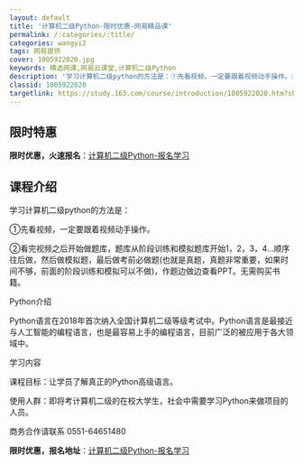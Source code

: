 ```yaml
---
layout: default
title: '计算机二级Python-限时优惠-网易精品课'
permalink: /:categories/:title/
categories: wangyi2
tags: 网易提供
cover: 1005922020.jpg
keywords: 精选网课,网易云课堂,计算机二级Python
description: '学习计算机二级python的方法是：①先看视频，一定要跟着视频动手操作。②看完视频之后开始做题库，题库从阶段训练和模拟题'
classid: 1005922020
targetlink: https://study.163.com/course/introduction/1005922020.htm?share=1&shareId=1025206652&utm_campaign=share&utm_medium=iphoneShare&utm_source=&utm_u=1025206652
---
```


## 限时特惠

**限时优惠，火速报名**：[计算机二级Python-报名学习](https://study.163.com/course/introduction/1005922020.htm?share=1&shareId=1025206652&utm_campaign=share&utm_medium=iphoneShare&utm_source=&utm_u=1025206652)

## 课程介绍

学习计算机二级python的方法是：

①先看视频，一定要跟着视频动手操作。

②看完视频之后开始做题库，题库从阶段训练和模拟题库开始1，2，3，4...顺序往后做，然后做模拟题，最后做考前必做题(也就是真题，真题非常重要，如果时间不够，前面的阶段训练和模拟可以不做)，作题边做边查看PPT。无需购买书籍。





Python介绍



Python语言在2018年首次纳入全国计算机二级等级考试中。Python语言是最接近与人工智能的编程语言，也是最容易上手的编程语言，目前广泛的被应用于各大领域中。



学习内容

课程目标：让学员了解真正的Python高级语言。

使用人群：即将考计算机二级的在校大学生，社会中需要学习Python来做项目的人员。

商务合作请联系  0551-64651480

**限时优惠，报名地址**：[计算机二级Python-报名学习](https://study.163.com/course/introduction/1005922020.htm?share=1&shareId=1025206652&utm_campaign=share&utm_medium=iphoneShare&utm_source=&utm_u=1025206652)

